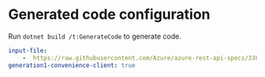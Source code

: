 # Generated code configuration

Run `dotnet build /t:GenerateCode` to generate code.

``` yaml
input-file:
    -  https://raw.githubusercontent.com/Azure/azure-rest-api-specs/338ccc7bfc79689760959765543387e58b0e4855/specification/mixedreality/data-plane/Microsoft.MixedReality/preview/0.3-preview.2/mr-aoa.json
generation1-convenience-client: true
```
